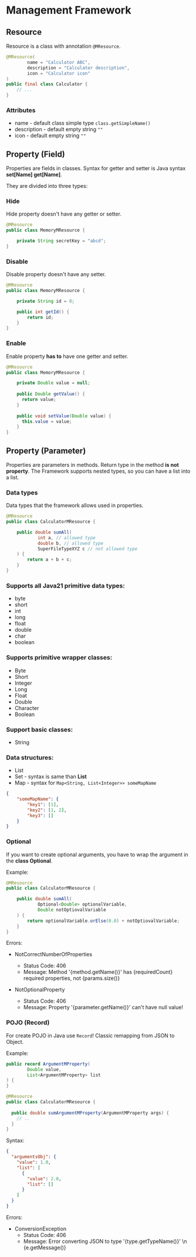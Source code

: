 # Management Framework

## Resource
Resource is a class with annotation ```@MResource```.

```java
@MResource(
        name = "Calculator ABC",
        description = "Calculator description",
        icon = "Calculator icon"
)
public final class Calculator {
    // ...
}
```

### Attributes
* name - default class simple type ```class.getSimpleName()```
* description - default empty string ```""```
* icon - default empty string ```""```

## Property (Field)
Properties are fields in classes. Syntax for getter and setter is Java syntax **set[Name] get[Name]**.

They are divided into three types:
### Hide
Hide property doesn't have any getter or setter.

```java
@MResource
public class MemoryMResource {

    private String secretKey = "abcd";
}
```

### Disable
Disable property doesn't have any setter.

```java
@MResource
public class MemoryMResource {

    private String id = 0;

    public int getId() {
        return id;
    }
}
```

### Enable
Enable property **has to** have one getter and setter.

```java
@MResource
public class MemoryMResource {

    private Double value = null;
    
    public Double getValue() {
      return value;
    }
    
    public void setValue(Double value) {
      this.value = value;
    }
}
```

## Property (Parameter)
Properties are parameters in methods. Return type in the method **is not property**.
The Framework supports nested types, so you can have a list into a list.

### Data types
Data types that the framework allows used in properties.

```java
@MResource
public class CalculatorMResource {

    public double sumAll(
            int a, // allowed type
            double b, // allowed type
            SuperFileTypeXYZ c // not allowed type
    ) {
        return a + b + c;
    }
}
```


### Supports all Java21 primitive data types:
* byte 
* short
* int
* long
* float
* double
* char
* boolean

### Supports primitive wrapper classes:
* Byte
* Short
* Integer
* Long
* Float
* Double
* Character
* Boolean

### Support basic classes:
* String

### Data structures:
* List
* Set - syntax is same than **List**
* Map - syntax for ```Map<String, List<Integer>> someMapName```
```json 
{
    "someMapName": {
        "key1": [1],
        "key2": [1, 2],
        "key3": []
    }
}
```

### Optional
If you want to create optional arguments, you have to wrap the argument in the **class Optional**.

Example:
```java
@MResource
public class CalculatorMResource {

    public double sumAll(
            Optional<Double> optionalVariable, 
            Double notOptiovalVariable
    ) {
        return optionalVariable.orElse(0.0) + notOptiovalVariable;
    }
}
```

Errors:
* NotCorrectNumberOfProperties
  * Status Code: 406
  * Message: Method '\{method.getName()}' has \{requiredCount} required properties, not \{params.size()}

* NotOptionalProperty
    * Status Code: 406
    * Message: Property '\{parameter.getName()}' can't have null value!

### POJO (Record)
For create POJO in Java use ```Record```! Classic remapping from JSON to Object.

Example:
```java
public record ArgumentMProperty(
        Double value,
        List<ArgumentMProperty> list
) {
}
```

```java
@MResource
public class CalculatorMResource {
    
  public double sumArgumentMProperty(ArgumentMProperty args) {
    // ..
  }
}
```

Syntax:
```json
{
  "argumentsObj": {
    "value": 1.0,
    "list": [
      {
        "value": 2.0,
        "list": []
      }
    ]
  }
}
```

Errors:
* ConversionException
  * Status Code: 406
  * Message: Error converting JSON to type '\{type.getTypeName()}' \n \{e.getMessage()}
